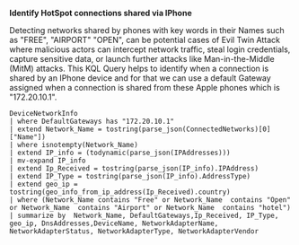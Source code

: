 **Identify HotSpot connections shared via IPhone**

Detecting networks shared by phones with key words in their Names such as "FREE", "AIRPORT" "OPEN", can be potential cases of Evil Twin Attack where malicious actors can intercept network traffic, steal login credentials, capture sensitive data, or launch further attacks like Man-in-the-Middle (MitM) attacks.
This KQL Query helps to identify when a connection is shared by an IPhone device and for that we can use a default Gateway assigned when a connection is shared from these Apple phones which is "172.20.10.1". 




```
DeviceNetworkInfo
| where DefaultGateways has "172.20.10.1"
| extend Network_Name = tostring(parse_json(ConnectedNetworks)[0]["Name"])
| where isnotempty(Network_Name)
| extend IP_info = (todynamic(parse_json(IPAddresses)))
| mv-expand IP_info
| extend Ip_Received = tostring(parse_json(IP_info).IPAddress)
| extend IP_Type = tostring(parse_json(IP_info).AddressType)
| extend geo_ip = tostring(geo_info_from_ip_address(Ip_Received).country)
| where (Network_Name contains "Free" or Network_Name  contains "Open"  or Network_Name  contains "Airport" or Network_Name  contains "hotel")
| summarize by  Network_Name, DefaultGateways,Ip_Received, IP_Type, geo_ip, DnsAddresses,DeviceName, NetworkAdapterName, NetworkAdapterStatus, NetworkAdapterType, NetworkAdapterVendor
```
